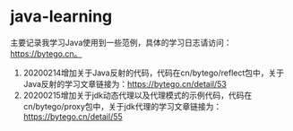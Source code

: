 # java-learning
主要记录我学习Java使用到一些范例，具体的学习日志请访问：https://bytego.cn。

1. 20200214增加关于Java反射的代码，代码在cn/bytego/reflect包中，关于Java反射的学习文章链接为：https://bytego.cn/detail/53
2. 20200215增加关于jdk动态代理以及代理模式的示例代码，代码在cn/bytego/proxy包中，关于jdk代理的学习文章链接为：https://bytego.cn/detail/55